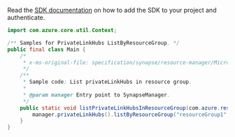Read the [SDK documentation](https://github.com/Azure/azure-sdk-for-java/blob/azure-resourcemanager-synapse_1.0.0-beta.2/sdk/synapse/azure-resourcemanager-synapse/README.md) on how to add the SDK to your project and authenticate.

```java
import com.azure.core.util.Context;

/** Samples for PrivateLinkHubs ListByResourceGroup. */
public final class Main {
    /*
     * x-ms-original-file: specification/synapse/resource-manager/Microsoft.Synapse/stable/2021-06-01/examples/ListPrivateLinkHubsInResourceGroup.json
     */
    /**
     * Sample code: List privateLinkHubs in resource group.
     *
     * @param manager Entry point to SynapseManager.
     */
    public static void listPrivateLinkHubsInResourceGroup(com.azure.resourcemanager.synapse.SynapseManager manager) {
        manager.privateLinkHubs().listByResourceGroup("resourceGroup1", Context.NONE);
    }
}
```
